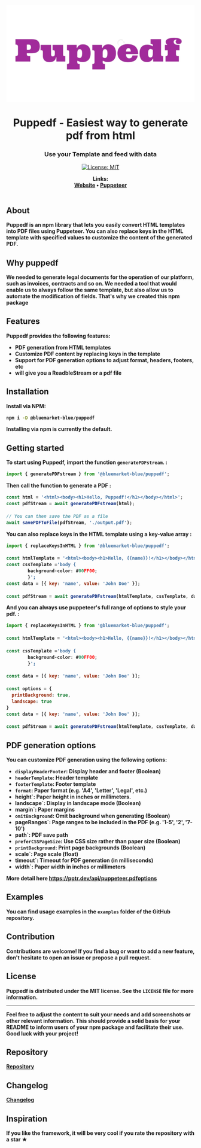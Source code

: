 <div align="center">
        <img src="/docs/images/logo.png" alt="Puppedf logo" align="center" />
</div>

<h1 align="center">Puppedf - Easiest way to generate pdf from html </h1>
<h3 align="center">Use your Template and feed with data</h3>
<div align="center">

[![License: MIT](https://img.shields.io/badge/License-MIT-yellow.svg)](https://opensource.org/licenses/MIT)




</div>

<div align="center"><b>Links:<br> <a href="https://bluemarket.blue">Website</a> • <a href="https://https://pptr.dev">Puppeteer</a></div>
<br>


## About

Puppedf is an npm library that lets you easily convert HTML templates into PDF files using Puppeteer. You can also replace keys in the HTML template with specified values to customize the content of the generated PDF.

## Why puppedf

We needed to generate legal documents for the operation of our platform, such as invoices, contracts and so on. We needed a tool that would enable us to always follow the same template, but also allow us to automate the modification of fields. That's why we created this npm package

## Features

Puppedf provides the following features:

- **PDF generation from HTML templates**
- **Customize PDF content by replacing keys in the template**
- **Support for PDF generation options to adjust format, headers, footers, etc**
- **will give you a ReadbleStream or a pdf file**


## Installation

Install via NPM:

```bash
npm i -D @bluemarket-blue/puppedf
```

Installing via npm is currently the default.

## Getting started

To start using Puppedf, import the function `generatePDFstream`. :

```javascript
import { generatePDFstream } from '@bluemarket-blue/puppedf';
```

Then call the function to generate a PDF :

```javascript
const html = '<html><body><h1>Hello, Puppedf!</h1></body></html>';
const pdfStream = await generatePDFstream(html);

// You can then save the PDF as a file
await savePDFToFile(pdfStream, './output.pdf');
```

You can also replace keys in the HTML template using a key-value array :

```javascript
import { replaceKeysInHTML } from '@bluemarket-blue/puppedf';

const htmlTemplate = '<html><body><h1>Hello, {{name}}!</h1></body></html>';
const cssTemplate ='body {
        background-color: #00FF00;
        }';
const data = [{ key: 'name', value: 'John Doe' }];

const pdfStream = await generatePDFstream(htmlTemplate, cssTemplate, data);


```


And you can always use puppeteer's full range of options to style your pdf. :

```javascript
import { replaceKeysInHTML } from '@bluemarket-blue/puppedf';

const htmlTemplate = '<html><body><h1>Hello, {{name}}!</h1></body></html>';

const cssTemplate ='body {
        background-color: #00FF00;
        }';

const data = [{ key: 'name', value: 'John Doe' }];

const options = {
  printBackground: true,
  landscape: true
}
const data = [{ key: 'name', value: 'John Doe' }];

const pdfStream = await generatePDFstream(htmlTemplate, cssTemplate, data, options);

```
## PDF generation options

You can customize PDF generation using the following options:

- `displayHeaderFooter`: Display header and footer (Boolean)
- `headerTemplate`: Header template
- `footerTemplate`: Footer template
- `format`: Paper format (e.g. 'A4', 'Letter', 'Legal', etc.)
- height`: Paper height in inches or millimeters.
- landscape`: Display in landscape mode (Boolean)
- margin`: Paper margins
- `omitBackground`: Omit background when generating (Boolean)
- pageRanges`: Page ranges to be included in the PDF (e.g. '1-5', '2', '7-10')
- path`: PDF save path
- `preferCSSPageSize`: Use CSS size rather than paper size (Boolean)
- `printBackground`: Print page backgrounds (Boolean)
- scale`: Page scale (float)
- timeout`: Timeout for PDF generation (in milliseconds)
- width`: Paper width in inches or millimeters

More detail here https://pptr.dev/api/puppeteer.pdfoptions

## Examples

You can find usage examples in the `examples` folder of the GitHub repository.

## Contribution

Contributions are welcome! If you find a bug or want to add a new feature, don't hesitate to open an issue or propose a pull request.

## License

Puppedf is distributed under the MIT license. See the `LICENSE` file for more information.

---

Feel free to adjust the content to suit your needs and add screenshots or other relevant information. This should provide a solid basis for your README to inform users of your npm package and facilitate their use. Good luck with your project!

## Repository

[Repository](https://github.com/bluemarket-blue/puppedf)

## Changelog

[Changelog](https://github.com/bluemarket-blue/puppedf/releases)

## Inspiration

If you like the framework, it will be very cool if you rate the repository with a star ★



